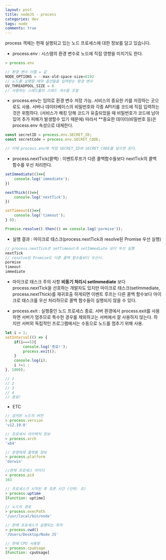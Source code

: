 ```yaml
---  
layout: post
title: nodeJS - process
categories: dev
tags: node
comments: true
---
```


process 객체는 현재 실행되고 있는 노드 프로세스에 대한 정보를 담고 있습니다. 

- process.env : 시스템의 환경 변수로 노드에 직접 영향을 미치기도 한다. 

```js
> process.env

// 환경 변수 이름 = 값
NODE_OPTIONS = --max-old-space-size=8192
// 노드를 실행할 때의 옵션들을 입력받는 환경 변수
UV_THREADPOOL_SIZE = 8
// 사용하는 스레드풀의 스레드 개수를 조절
```

- process.env는 임의로 환경 변수 저장 가능. 서비스의 중요한 키를 저장하는 곳으로도 사용. 서버나 데이터베이스의 비밀번호와 각종 API키를 코드에 직접 입력하는 것은 위험하다. (서비스가 해킹 당해 코드가 유출되었을 때 비밀번호가 코드에 남아있어 추가 피해가 발생할수 있기 때문에) 따라서 **중요한 데이터(비밀번호 등)은 process.env 속성으로 대체한다.

```js
const secretID = process.env.SECRET_ID;
const secretCode = process.env.SECRET_CODE;

// 이제 process.env에 직접 SECRET_ID와 SECRET_CODE를 넣으면 된다. 
```

- process.nextTick(콜백) : 이벤트루프가 다른 콜백함수들보다 nextTick의 콜백 함수를 우선 처리한다.

```js
setImmediate(()=>{
    console.log('immediate');
})

nextThick(()=>{
    console.log('nextTick');
})

setTimeout(()=>{
    console.log('timeout');
} 0);

Promise.resolve().then(() => console.log('pormise'));
```

- 실행 결과 : 마이크로 태스크(process.nextTick과 resolve된 Promise 우선 실행)

```js
// process.nextTick은 setTimeout과 setImmediate 보다 우선 실행 
nextTick
// resolve된 Promise도 다른 콜백 함수들보다 우선시.
pormise
timeout
immediate
```

- 마이크로 태스크 주의 사항
**비동기 처리시 setImmediate** 보다 process.nextTick을 선호하는 개발자도 있지만 마이크로 태스크(setImmediate, process.nextThick)를 재귀호출 하게되면 이벤트 루프는 다른 콜백 함수보다 마이크로 태스크를 우선 처리하므로 콜백 함수들이 실행되지 않을 수 있다.

- process.exit : 실행중인 노드 프로세스 종료. 
서버 환경에서 process.exit를 사용하면 서버가 멈추므로 특수한 경우를 제외하고는 서버에서 잘 사용하지 않는다.
하지만 서버외 독립적인 프로그램에서는 수동으로 노드를 멈추기 위해 사용.

```js
let i = 1;
setInterval(() => {
    if(i===5){
        console.log('종료!');
        process.exit();
    }
    console.log(i);
    i +=1 ;
}, 1000);

// 1
// 2
// 3
// 4
// 종료!
```

- ETC

```js
// 설치된 노드의 버전
> process.version
'v12.19.0' 

// 프로세서 아키텍처 정보
> process.arch
'x64'

// 운영체제 플랫폼 정보
> process.platform
'darwin'

//현재 프로세스 아이디
> process.pid
163

// 프로세스가 시작된 후 흐른 시간 (단위: 초)
> process.uptime
[Function: uptime]

// 노드의 경로
> process.execPath
'/usr/local/bin/node'

// 현재 프로세스가 실행되는 위치
> process.cwd()
'/Users/Desktop/Node JS'

// 현재 CPU 사용량
> process.cpuUsage
[Function: cpuUsage]
```